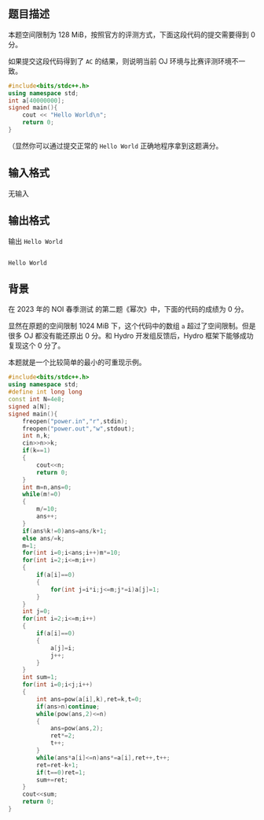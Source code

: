 ## 题目描述

本题空间限制为 $128$ MiB，按照官方的评测方式，下面这段代码的提交需要得到 $0$ 分。

如果提交这段代码得到了 `AC` 的结果，则说明当前 OJ 环境与比赛评测环境不一致。

```cpp
#include<bits/stdc++.h>
using namespace std;
int a[40000000];
signed main(){
    cout << "Hello World\n";
    return 0;
}
```

（显然你可以通过提交正常的 `Hello World` 正确地程序拿到这题满分。

## 输入格式

无输入

## 输出格式

输出 `Hello World`

```input1
```

```output1
Hello World
```

## 背景

在 2023 年的 NOI 春季测试 的第二题《幂次》中，下面的代码的成绩为 $0$ 分。

显然在原题的空间限制 $1024$ MiB 下，这个代码中的数组 `a` 超过了空间限制。但是很多 OJ 都没有能还原出 $0$ 分。和 Hydro 开发组反馈后，Hydro 框架下能够成功复现这个 $0$ 分了。

本题就是一个比较简单的最小的可重现示例。

```cpp
#include<bits/stdc++.h>
using namespace std;
#define int long long
const int N=4e8;
signed a[N];
signed main(){
	freopen("power.in","r",stdin);
	freopen("power.out","w",stdout);
	int n,k;
	cin>>n>>k;
	if(k==1)
	{
		cout<<n;
		return 0; 
	}
	int m=n,ans=0;
	while(m!=0)
	{
		m/=10;
		ans++;
	}
	if(ans%k!=0)ans=ans/k+1;
	else ans/=k;
	m=1;
	for(int i=0;i<ans;i++)m*=10;
	for(int i=2;i<=m;i++)
	{
		if(a[i]==0)
		{
			for(int j=i*i;j<=m;j*=i)a[j]=1;
		}
	}
	int j=0;
	for(int i=2;i<=m;i++)
	{
		if(a[i]==0)
		{
			a[j]=i;
			j++;
		}
	}
	int sum=1;
	for(int i=0;i<j;i++)
	{
		int ans=pow(a[i],k),ret=k,t=0;
		if(ans>n)continue;
		while(pow(ans,2)<=n)
		{
			ans=pow(ans,2);
			ret*=2;
			t++;
		}
		while(ans*a[i]<=n)ans*=a[i],ret++,t++;
		ret=ret-k+1;
		if(t==0)ret=1;
		sum+=ret;
	}
	cout<<sum;
	return 0;
}
```
